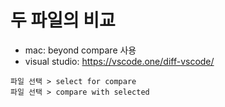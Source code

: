 # 두 파일의 비교
- mac: beyond compare 사용
- visual studio: https://vscode.one/diff-vscode/
```
파일 선택 > select for compare
파일 선택 > compare with selected
```
